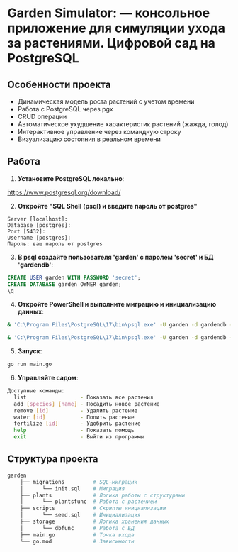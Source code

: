 # Garden Simulator: — консольное приложение для симуляции ухода за растениями. Цифровой сад на PostgreSQL

## Особенности проекта
- Динамическая модель роста растений с учетом времени
- Работа с PostgreSQL через pgx
- CRUD операции
- Автоматическое ухудшение характеристик растений (жажда, голод)
- Интерактивное управление через командную строку
- Визуализацию состояния в реальном времени

## Работа

1. **Установите PostgreSQL локально**:

https://www.postgresql.org/download/

2. **Откройте "SQL Shell (psql) и введите пароль от postgres"**
```psql
Server [localhost]: 
Database [postgres]: 
Port [5432]: 
Username [postgres]: 
Пароль: ваш пароль от postgres
```
3. **В psql создайте пользователя 'garden' с паролем 'secret' и БД 'gardendb'**:
```sql
CREATE USER garden WITH PASSWORD 'secret';
CREATE DATABASE garden OWNER garden;
\q
```
4. **Откройте PowerShell и выполните миграцию и инициализацию данных**:
```bash
& 'C:\Program Files\PostgreSQL\17\bin\psql.exe' -U garden -d gardendb -f migrations\init.sql

& 'C:\Program Files\PostgreSQL\17\bin\psql.exe' -U garden -d gardendb -f scripts\seed.sql
```
5. **Запуск**:
```bash
go run main.go
```
6. **Управляйте садом**:
```bash
Доступные команды:
  list                 - Показать все растения
  add [species] [name] - Посадить новое растение
  remove [id]          - Удалить растение
  water [id]           - Полить растение
  fertilize [id]       - Удобрить растение
  help                 - Показать помощь
  exit                 - Выйти из программы
```

## Структура проекта
```bash
garden
    ├── migrations         # SQL-миграции
    │      └── init.sql    # Миграция
    ├── plants             # Логика работы с структурами
    │      └── plantsfunc  # Работа с растением
    ├── scripts            # Скрипты инициализации
    │      └── seed.sql    # Инициализация
    ├── storage            # Логика хранения данных
    │      └── dbfunc      # Работа с БД
    ├── main.go            # Точка входа
    └── go.mod             # Зависимости
```
